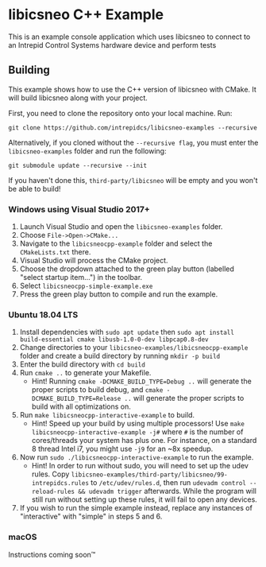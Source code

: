 # libicsneo C++ Example

This is an example console application which uses libicsneo to connect to an Intrepid Control Systems hardware device and perform tests

## Building

This example shows how to use the C++ version of libicsneo with CMake. It will build libicsneo along with your project.

First, you need to clone the repository onto your local machine. Run:

```shell
git clone https://github.com/intrepidcs/libicsneo-examples --recursive
```

Alternatively, if you cloned without the `--recursive flag`, you must enter the `libicsneo-examples` folder and run the following:

```shell
git submodule update --recursive --init
```

If you haven't done this, `third-party/libicsneo` will be empty and you won't be able to build!

### Windows using Visual Studio 2017+

1. Launch Visual Studio and open the `libicsneo-examples` folder.
2. Choose `File->Open->CMake...`
3. Navigate to the `libicsneocpp-example` folder and select the `CMakeLists.txt` there.
4. Visual Studio will process the CMake project.
5. Choose the dropdown attached to the green play button (labelled "select startup item...") in the toolbar.
6. Select `libicsneocpp-simple-example.exe`
7. Press the green play button to compile and run the example.

### Ubuntu 18.04 LTS

1. Install dependencies with `sudo apt update` then `sudo apt install build-essential cmake libusb-1.0-0-dev libpcap0.8-dev`
2. Change directories to your `libicsneo-examples/libicsneocpp-example` folder and create a build directory by running `mkdir -p build`
3. Enter the build directory with `cd build`
4. Run `cmake ..` to generate your Makefile.
    * Hint! Running `cmake -DCMAKE_BUILD_TYPE=Debug ..` will generate the proper scripts to build debug, and `cmake -DCMAKE_BUILD_TYPE=Release ..` will generate the proper scripts to build with all optimizations on.
5. Run `make libicsneocpp-interactive-example` to build.
    * Hint! Speed up your build by using multiple processors! Use `make libicsneocpp-interactive-example -j#` where `#` is the number of cores/threads your system has plus one. For instance, on a standard 8 thread Intel i7, you might use `-j9` for an ~8x speedup.
6. Now run `sudo ./libicsneocpp-interactive-example` to run the example.
    * Hint! In order to run without sudo, you will need to set up the udev rules. Copy `libicsneo-examples/third-party/libicsneo/99-intrepidcs.rules` to `/etc/udev/rules.d`, then run `udevadm control --reload-rules && udevadm trigger` afterwards. While the program will still run without setting up these rules, it will fail to open any devices.
7. If you wish to run the simple example instead, replace any instances of "interactive" with "simple" in steps 5 and 6.

### macOS

Instructions coming soon&trade;
